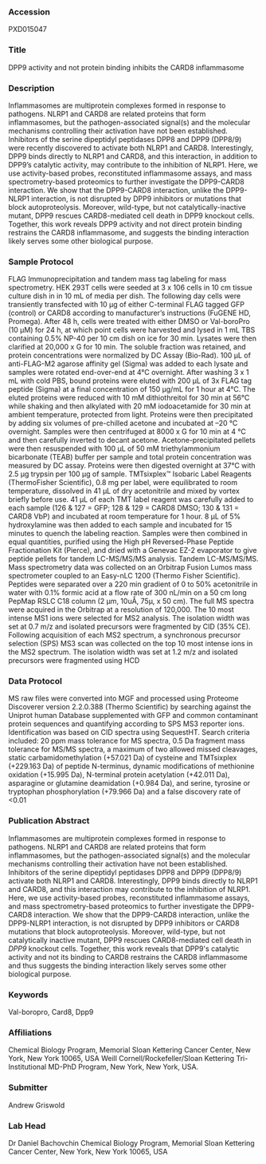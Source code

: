 ### Accession
PXD015047

### Title
DPP9 activity and not protein binding inhibits the CARD8 inflammasome

### Description
Inflammasomes are multiprotein complexes formed in response to pathogens. NLRP1 and CARD8 are related proteins that form inflammasomes, but the pathogen-associated signal(s) and the molecular mechanisms controlling their activation have not been established.  Inhibitors of the serine dipeptidyl peptidases DPP8 and DPP9 (DPP8/9) were recently discovered to activate both NLRP1 and CARD8.  Interestingly, DPP9 binds directly to NLRP1 and CARD8, and this interaction, in addition to DPP9’s catalytic activity, may contribute to the inhibition of NLRP1.  Here, we use activity-based probes, reconstituted inflammasome assays, and mass spectrometry-based proteomics to further investigate the DPP9-CARD8 interaction.  We show that the DPP9-CARD8 interaction, unlike the DPP9-NLRP1 interaction, is not disrupted by DPP9 inhibitors or mutations that block autoproteolysis. Moreover, wild-type, but not catalytically-inactive mutant, DPP9 rescues CARD8-mediated cell death in DPP9 knockout cells. Together, this work reveals DPP9 activity and not direct protein binding restrains the CARD8 inflammasome, and suggests the binding interaction likely serves some other biological purpose.

### Sample Protocol
FLAG Immunoprecipitation and tandem mass tag labeling for mass spectrometry. HEK 293T cells were seeded at 3 x 106 cells in 10 cm tissue culture dish in in 10 mL of media per dish. The following day cells were transiently transfected with 10 μg of either C-terminal FLAG tagged GFP (control) or CARD8 according to manufacturer’s instructions (FuGENE HD, Promega). After 48 h, cells were treated with either DMSO or Val-boroPro (10 μM) for 24 h, at which point cells were harvested and lysed in 1 mL TBS containing 0.5% NP-40 per 10 cm dish on ice for 30 min. Lysates were then clarified at 20,000 x G for 10 min.  The soluble fraction was retained, and protein concentrations were normalized by DC Assay (Bio-Rad). 100 μL of anti-FLAG-M2 agarose affinity gel (Sigma) was added to each lysate and samples were rotated end-over-end at 4°C overnight. After washing 3 x 1 mL with cold PBS, bound proteins were eluted with 200 μL of 3x FLAG tag peptide (Sigma) at a final concentration of 150 μg/mL for 1 hour at 4°C.  The eluted proteins were reduced with 10 mM dithiothreitol for 30 min at 56°C while shaking and then alkylated with 20 mM iodoacetamide for 30 min at ambient temperature, protected from light. Proteins were then precipitated by adding six volumes of pre-chilled acetone and incubated at –20 °C overnight. Samples were then centrifuged at 8000 x G for 10 min at 4 °C and then carefully inverted to decant acetone. Acetone-precipitated pellets were then resuspended with 100 μL of 50 mM triethylammonium bicarbonate (TEAB) buffer per sample and total protein concentration was measured by DC assay. Proteins were then digested overnight at 37°C with 2.5 μg trypsin per 100 μg of sample.  TMTsixplex™ Isobaric Label Reagents (ThermoFisher Scientific), 0.8 mg per label, were equilibrated to room temperature, dissolved in 41 μL of dry acetonitrile and mixed by vortex briefly before use. 41 μL of each TMT label reagent was carefully added to each sample (126 & 127 = GFP; 128 & 129 = CARD8 DMSO; 130 & 131 = CARD8 VbP) and incubated at room temperature for 1 hour. 8 μL of 5% hydroxylamine was then added to each sample and incubated for 15 minutes to quench the labeling reaction. Samples were then combined in equal quantities, purified using the High pH Reversed-Phase Peptide Fractionation Kit (Pierce), and dried with a Genevac EZ-2 evaporator to give peptide pellets for tandem LC-MS/MS/MS analysis.  Tandem LC-MS/MS/MS. Mass spectrometry data was collected on an Orbitrap Fusion Lumos mass spectrometer coupled to an Easy-nLC 1200 (Thermo Fisher Scientific). Peptides were separated over a 220 min gradient of 0 to 50% acetonitrile in water with 0.1% formic acid at a flow rate of 300 nL/min on a 50 cm long PepMap RSLC C18 column (2 μm, 10uÅ, 75μ, x 50 cm). The full MS spectra were acquired in the Orbitrap at a resolution of 120,000. The 10 most intense MS1 ions were selected for MS2 analysis. The isolation width was set at 0.7 m/z and isolated precursors were fragmented by CID (35% CE). Following acquisition of each MS2 spectrum, a synchronous precursor selection (SPS) MS3 scan was collected on the top 10 most intense ions in the MS2 spectrum. The isolation width was set at 1.2 m/z and isolated precursors were fragmented using HCD

### Data Protocol
MS raw files were converted into MGF and processed using Proteome Discoverer version 2.2.0.388 (Thermo Scientific) by searching against the Uniprot human Database supplemented with GFP and common contaminant protein sequences and quantifying according to SPS MS3 reporter ions. Identification was based on CID spectra using SequestHT. Search criteria included: 20 ppm mass tolerance for MS spectra, 0.5 Da fragment mass tolerance for MS/MS spectra, a maximum of two allowed missed cleavages, static carbamidomethylation (+57.021 Da) of cysteine and TMTsixplex (+229.163 Da) of peptide N-terminus, dynamic modifications of methionine oxidation (+15.995 Da), N-terminal protein acetylation (+42.011 Da), asparagine or glutamine deamidation (+0.984 Da), and serine, tyrosine or tryptophan phosphorylation (+79.966 Da) and a false discovery rate of <0.01

### Publication Abstract
Inflammasomes are multiprotein complexes formed in response to pathogens. NLRP1 and CARD8 are related proteins that form inflammasomes, but the pathogen-associated signal(s) and the molecular mechanisms controlling their activation have not been established. Inhibitors of the serine dipeptidyl peptidases DPP8 and DPP9 (DPP8/9) activate both NLRP1 and CARD8. Interestingly, DPP9 binds directly to NLRP1 and CARD8, and this interaction may contribute to the inhibition of NLRP1. Here, we use activity-based probes, reconstituted inflammasome assays, and mass spectrometry-based proteomics to further investigate the DPP9-CARD8 interaction. We show that the DPP9-CARD8 interaction, unlike the DPP9-NLRP1 interaction, is not disrupted by DPP9 inhibitors or CARD8 mutations that block autoproteolysis. Moreover, wild-type, but not catalytically inactive mutant, DPP9 rescues CARD8-mediated cell death in <i>DPP9</i> knockout cells. Together, this work reveals that DPP9's catalytic activity and not its binding to CARD8 restrains the CARD8 inflammasome and thus suggests the binding interaction likely serves some other biological purpose.

### Keywords
Val-boropro, Card8, Dpp9

### Affiliations
Chemical Biology Program, Memorial Sloan Kettering Cancer Center, New York, New York 10065, USA
Weill Cornell/Rockefeller/Sloan Kettering Tri-Institutional MD-PhD Program, New York, New York, USA.

### Submitter
Andrew Griswold

### Lab Head
Dr Daniel Bachovchin
Chemical Biology Program, Memorial Sloan Kettering Cancer Center, New York, New York 10065, USA


